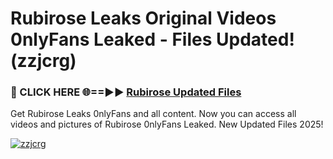 # Rubirose Leaks Original Videos 0nlyFans Leaked - Files Updated! (zzjcrg)

<h3>🔴 CLICK HERE 🌐==►► <a href="https://mediafile.pages.dev?q=Rubirose&ref=D4RT" rel="nofollow">Rubirose Updated Files</a></h3>

Get Rubirose Leaks 0nlyFans and all content. Now you can access all videos and pictures of Rubirose 0nlyFans Leaked. New Updated Files 2025!

[![zzjcrg](https://github.com/user-attachments/assets/8c521d6e-e6e3-4a75-9320-d58ab9d79d5b)](https://mediafile.pages.dev?q=Rubirose&ref=D4RT)